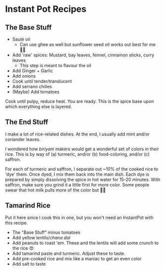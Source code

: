 Instant Pot Recipes
===================

The Base Stuff
---------------

* Sauté oil
    - Can use ghee as well but sunflower seed oil works out best for me 🤷‍♂️
* Add 'raw' spices: Mustard, bay leaves, fennel, cinnamon sticks, curry leaves
    - This step is meant to flavour the oil
* Add Ginger + Garlic
* Add onions
* Cook until tender/translucent
* Add serrano chilies
* (Maybe) Add tomatoes

Cook until pulpy, reduce heat. You are ready. This is the spice base upon which everything else is layered.

The End Stuff
-------------

I make a lot of rice-related dishes. At the end, I usually add mint and/or coriander leaves.

I wondered how _biriyani_ makers would get a wonderful set of colors in their rice. This is by way of (a) turmeric, and/or (b) food-coloring, and/or (c) saffron.

For each of turmeric and saffron, I separate out ~10% of the cooked rice to 'dye' them. Once dyed, I mix them back into the main dish. Each dye is prepared by simply dissolving the spice in hot water for 15-20 minutes. With saffron, make sure you grind it a little first for more color. Some people swear that hot milk pulls more of the color but 🤷‍♂️

Tamarind Rice
-------------

Put it here since I cook this in one, but you won't need an InstantPot with this recipe.

* The "Base Stuff" minus tomatoes
* Add yellow lentils/_chana dal_
* Add peanuts to roast 'em. These and the lentils will add some crunch to the rice 😍
* Add tamarind paste and turmeric. Adjust these to taste.
* Add pre-cooked rice and mix like a maniac to get an even color
* Add salt to taste

